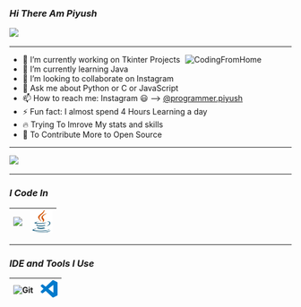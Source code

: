 ### *Hi There Am Piyush*
![](https://visitor-badge.glitch.me/badge?page_id=piyushgulwani) <br>
- - -
<img align="right" width = 190px alt = "CodingFromHome" src="https://camo.githubusercontent.com/410dd0b1b800cd1e13965237beee2a32474be978/68747470733a2f2f6d656469612e67697068792e636f6d2f6d656469612f4d3967624264396e6244724f5475314d71782f67697068792e676966"/>

- 🔭 I’m currently working on Tkinter Projects
- 🌱 I’m currently learning Java
- 👯 I’m looking to collaborate on Instagram
- 💬 Ask me about Python or C or JavaScript
- 📫 How to reach me:  Instagram :smiley: --> [@programmer.piyush](https://www.instagram.com/programmer.piyush/)
- ⚡ Fun fact: I almost spend 4 Hours Learning a day
- :fire: Trying To Imrove My stats and skills 
- :dart: To Contribute More to Open Source
- - -

<img src ="https://github-readme-stats.vercel.app/api?username=piyushgulwani&&show_icons=true&title_color=#FFD700&icon_color=bb23acf&text_color=daf7dc&bg_color=123515" >

- - -

### *I Code In*

|<img width = 40px src = "https://raw.githubusercontent.com/simple-icons/simple-icons/develop/icons/python.svg"/>|<img width = 40px src = "https://raw.githubusercontent.com/github/explore/80688e429a7d4ef2fca1e82350fe8e3517d3494d/topics/java/java.png"/>|
|-|-|

---

### *IDE and Tools I Use*


 <img alt="Git" width="30px" src="https://raw.githubusercontent.com/simple-icons/simple-icons/develop/icons/git.svg"/>|<img alt="VS Code" width="30px" src="https://raw.githubusercontent.com/simple-icons/simple-icons/develop/icons/visualstudiocode.svg"/>|
 |--|--|
 
